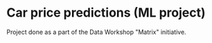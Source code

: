# Car price predictions (ML project)

Project done as a part of the Data Workshop "Matrix" initiative.
